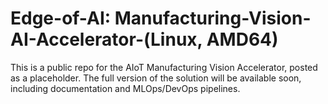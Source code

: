 # Edge-of-AI: Manufacturing-Vision-AI-Accelerator-(Linux, AMD64)
This is a public repo for the AIoT Manufacturing Vision Accelerator, posted as a placeholder.  The full version of the solution will be available soon, including documentation and MLOps/DevOps pipelines.
